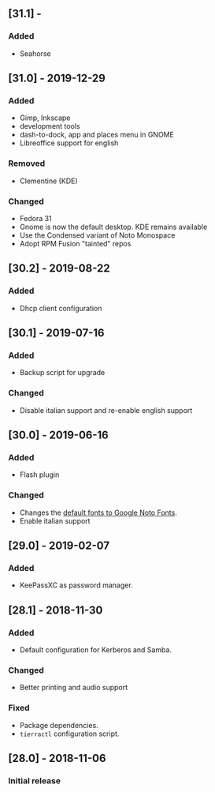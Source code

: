 ## [31.1] - 

### Added
 - Seahorse

## [31.0] - 2019-12-29

### Added
- Gimp, Inkscape
- development tools
- dash-to-dock, app and places menu in GNOME
- Libreoffice support for english

### Removed
- Clementine (KDE)

### Changed
- Fedora 31
- Gnome is now the default desktop. KDE remains available
- Use the Condensed variant of Noto Monospace
- Adopt RPM Fusion "tainted" repos

## [30.2] - 2019-08-22

### Added
- Dhcp client configuration

## [30.1] - 2019-07-16

### Added
- Backup script for upgrade

### Changed
- Disable italian support and re-enable english support

## [30.0] - 2019-06-16

### Added
- Flash plugin

### Changed
- Changes the [default fonts to Google Noto Fonts][3001].
- Enable italian support

## [29.0] - 2019-02-07

### Added
- KeePassXC as password manager.

## [28.1] - 2018-11-30

### Added
- Default configuration for Kerberos and Samba.
### Changed
- Better printing and audio support
### Fixed
- Package dependencies.
- `tierractl` configuration script.

## [28.0] - 2018-11-06

### Initial release

[3001]: https://fedoraproject.org/wiki/Changes/DefaultFontsToNoto
